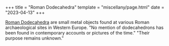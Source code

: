 +++
title = "Roman Dodecahedra"
template = "miscellany/page.html"
date = "2023-04-13"
+++

[Roman Dodecahedra](https://en.wikipedia.org/wiki/Roman_dodecahedron) are small metal objects found at various Roman archaeological sites in Western Europe. "No mention of dodecahedrons has been found in contemporary accounts or pictures of the time." "Their purpose remains unknown."
